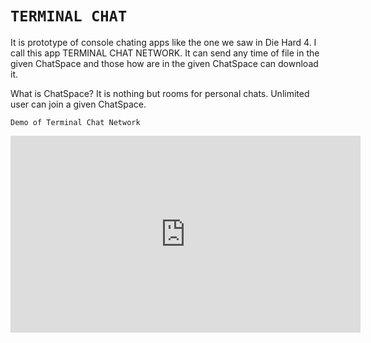 ``TERMINAL CHAT``
===================
It is prototype of console chating apps like the one we saw in Die Hard 4. I call this app TERMINAL CHAT NETWORK. It can send any time of file in the given ChatSpace and those how are in the given ChatSpace can download it.

What is ChatSpace?
It is nothing but rooms for personal chats. Unlimited user can join a given ChatSpace.

``Demo of Terminal Chat Network``

<iframe width="560" height="315" src="https://www.youtube.com/embed/ztW53UKqePY" frameborder="0" allow="autoplay; encrypted-media" allowfullscreen></iframe>
